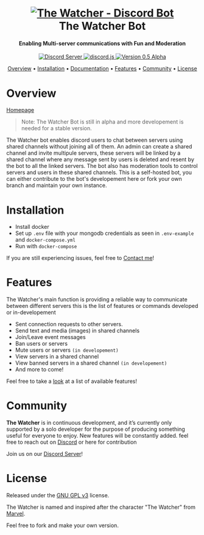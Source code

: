 <h1 align="center">
  <br>
  <a href="https://github.com/for-hope/the-watcher-bot/tree/pre-release/new-versions"><img src="https://i.imgur.com/amw79l5.jpg" alt="The Watcher - Discord Bot"></a>
  <br>
  The Watcher Bot
  <br>
</h1>

<h4 align="center">Enabling Multi-server communications with Fun and Moderation</h4>

<p align="center">
  <a href="https://discord.gg/apsj34p">
    <img src="https://discordapp.com/api/guilds/753961866711269416/widget.png?style=shield" alt="Discord Server">
  </a>
  <a href="https://github.com/Rapptz/discord.py/">
     <img src="https://img.shields.io/badge/discord-js-%235865F2" alt="discord.js">
  </a>
  <a href="https://github.com/for-hope/the-watcher-bot">
    <img src="https://img.shields.io/badge/version-0.5--alpha-orange" alt="Version 0.5 Alpha">
  </a>
</p>



<p align="center">
  <a href="#overview">Overview</a>
  •
  <a href="#installation">Installation</a>
  •
  <a href="https://www.thewatcher.xyz/docs">Documentation</a>
  •
  <a href="#features">Features</a>
  •
  <a href="#community">Community</a>
  •
  <a href="#license">License</a>
</p>

# Overview
[Homepage](https://www.thewatcher.xyz/)
> Note: The Watcher Bot is still in alpha and more developement is needed for a stable version.

The Watcher bot enables discord users to chat between servers using shared channels without joining all of them. An admin can create a shared channel and invite multipule servers, these servers
will be linked by a shared channel where any message sent by users is deleted and resent by the bot to all the linked servers. The bot also has moderation tools to 
control servers and users in these shared channels. This is a self-hosted bot, you can either contribute to the bot's developement here or fork your own branch and
maintain your own instance.

# Installation

- Install docker 
- Set up `.env` file with your mongodb credentials as seen in `.env-example` and `docker-compose.yml`
- Run with `docker-compose` 

If you are still experiencing issues, feel free to [Contact me](lamine.dev)!

# Features

The Watcher's main function is providing a reliable way to communicate between different servers this is the list of features or commands developed or in-developement

- Sent connection requests to other servers.
- Send text and media (images) in shared channels
- Join/Leave event messages
- Ban users or servers
- Mute users or servers `(in developement)`
- View servers in a shared channel
- View banned servers in a shared channel `(in developement)`
- And more to come!

Feel free to take a [look](https://www.thewatcher.xyz/) at a list of available features!


# Community

**The Watcher** is in continuous development, and it’s currently only supported by a solo developer for the purpose of producing something useful for everyone to enjoy. 
New features will be constantly added. feel free to reach out on [Discord](https://discord.gg/apsj34p) or here for contribution

Join us on our [Discord Server](https://discord.gg/apsj34p)!

# License

Released under the [GNU GPL v3](https://www.gnu.org/licenses/gpl-3.0.en.html) license.

The Watcher is named and inspired after the character "The Watcher" from [Marvel](https://marvelcinematicuniverse.fandom.com/wiki/The_Watche/).

Feel free to fork and make your own version.


